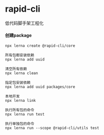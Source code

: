 # rapid-cli
低代码脚手架工程化

#### 创建package
```text
npx lerna create @rapid-cli/core

所有包都安装依赖
npx lerna add uuid

清空所有依赖
npx lerna clean

指定包安装依赖
npx lerna add uuid packages/core

本地开发
npx lerna link

执行所有包的命令
npx lerna run test

执行单独包的命令
npx lerna run --scope @rapid-cli/utils test


```

